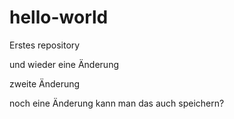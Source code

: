 # hello-world
Erstes repository

und wieder eine Änderung


zweite Änderung

noch eine Änderung
kann man das auch speichern?

